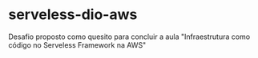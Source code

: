 # serveless-dio-aws

Desafio proposto como quesito para concluir a aula "Infraestrutura como código no Serveless Framework na AWS"
